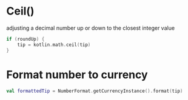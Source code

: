 # Ceil()

adjusting a decimal number up or down to the closest integer value

```kotlin
if (roundUp) {
    tip = kotlin.math.ceil(tip)
}
```



# Format number to currency

```kotlin
val formattedTip = NumberFormat.getCurrencyInstance().format(tip)
```